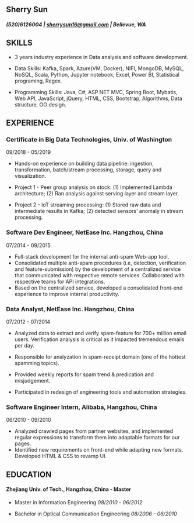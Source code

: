 
## Sherry Sun

##### (520)6126004 | sherrysun16@gmail.com | Bellevue, WA

## SKILLS

-   3 years industry experience in Data analysis and software development.

-   Data Skills: Kafka, Spark, Azure(VM, Docker), NIFI, MongoDB, MySQL, NoSQL, Scala, Python, Jupyter notebook, Excel, Power BI, Statistical programing, Regex.

-   Programming Skills: Java, C#, ASP.NET MVC, Spring Boot, Mybatis, Web API, JavaScript, jQuery, HTML, CSS, Bootstrap, Algorithms, Data structure, OO design.

## EXPERIENCE

### Certificate in Big Data Technologies, Univ. of Washington  
09/2018 - 05/2019

-   Hands-on experience on building data pipeline: ingestion, transformation, batch/stream processing, storage, query and visualization.

-   Project 1 - Peer group analysis on stock: (1) Implemented Lambda architecture; (2) Ran analysis against serving layer and stream layer.
    
-   Project 2 - IoT streaming processing: (1) Stored raw data and intermediate results in Kafka; (2) detected sensors’ anomaly in stream processing.
    

### Software Dev Engineer, NetEase Inc. Hangzhou, China
07/2014 - 09/2015

-   Full-stack development for the internal anti-spam Web-app tool. 
-   Consolidated multiple anti-spam procedures (i.e, detection, verification and feature-submission) by the development of a centralized service that communicated with respective remote services. Collaborated with respective teams for API integrations.
-   Based on the centralized service, developed a consolidated front-end experience to improve internal productivity. 

 
### Data Analyst, NetEase Inc. Hangzhou, China
 07/2012 - 07/2014

-   Analyzed data to extract and verify spam-feature for 700+ million email users. Verification analysis is critical as it impacted tremendous emails per day.
    
-   Responsible for analyzation in spam-receipt domain (one of the hottest spamming topics).
-   Provided weekly reports for spam trend & predication and misjudgement.
    
-   Participated in redesign of engineering tools and automation strategies.
    

### Software Engineer Intern, Alibaba, Hangzhou, China 
06/2010 - 09/2010

-   Analyzed crawled pages from partner websites, and implemented regular expressions to transform them into adaptable formats for our pages. 
-   Identified new requirements on front-end while adapting new formats. Developed HTML & CSS to revamp UI.
    

  

## EDUCATION

#### Zhejiang Univ. of Tech., Hangzhou, China - Master

- Master in Information Engineering *08/2010 - 06/2012*

- Bachelor in Optical Communication Engineering *08/2006 - 06/2010*
